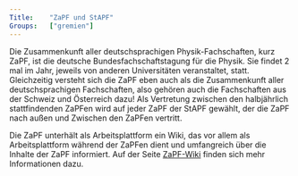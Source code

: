 ```yaml
---
Title:	  "ZaPF und StAPF"
Groups:	  ["gremien"]
---
```


Die Zusammenkunft aller deutschsprachigen Physik-Fachschaften, kurz ZaPF, ist 
die deutsche Bundesfachschaftstagung für die Physik. Sie findet 2 mal im Jahr, 
jeweils von anderen Universitäten veranstaltet, statt.  Gleichzeitig versteht 
sich die ZaPF eben auch als die Zusammenkunft aller deutschsprachigen Fachschaften, 
also gehören auch die Fachschaften aus der Schweiz und Österreich dazu! Als Vertretung 
zwischen den halbjährlich stattfindenden ZaPFen wird auf jeder ZaPF der StAPF gewählt, 
der die ZaPF nach außen und Zwischen den ZaPFen vertritt.

Die ZaPF unterhält als Arbeitsplattform ein Wiki, das vor allem als Arbeitsplattform 
während der ZaPFen dient und umfangreich über die Inhalte der ZaPF informiert. Auf der Seite 
[ZaPF-Wiki](https://vmp.ethz.ch/zapfwiki/index.php/Hauptseite) finden sich mehr Informationen dazu.
